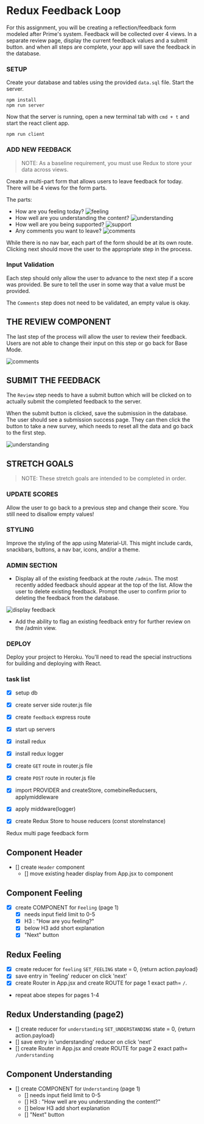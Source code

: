 # Redux Feedback Loop

For this assignment, you will be creating a reflection/feedback form modeled after Prime's system. Feedback will be collected over 4 views. In a separate review page, display the current feedback values and a submit button. and when all steps are complete, your app will save the feedback in the database. 

### SETUP

Create your database and tables using the provided `data.sql` file. Start the server.

```
npm install
npm run server
```

Now that the server is running, open a new terminal tab with `cmd + t` and start the react client app.

```
npm run client
```

### ADD NEW FEEDBACK

> NOTE: As a baseline requirement, you must use Redux to store your data across views.

Create a multi-part form that allows users to leave feedback for today. 
There will be 4 views for the form parts.

The parts:
- How are you feeling today?
![feeling](wireframes/feeling.png)
- How well are you understanding the content?
![understanding](wireframes/understanding.png)
- How well are you being supported?
![support](wireframes/supported.png)
- Any comments you want to leave?
![comments](wireframes/comments.png)

While there is no nav bar, each part of the form should be at its own route. Clicking next should move the user to the appropriate step in the process.

### Input Validation

Each step should only allow the user to advance to the next step if a score was provided. Be sure to tell the user in some way that a value must be provided.

The `Comments` step does not need to be validated, an empty value is okay.

## THE REVIEW COMPONENT

The last step of the process will allow the user to review their feedback. Users are not able to change their input on this step or go back for Base Mode. 

![comments](wireframes/review-active.png)

## SUBMIT THE FEEDBACK

The `Review` step needs to have a submit button which will be clicked on to actually submit the completed feedback to the server.

When the submit button is clicked, save the submission in the database. The user should see a submission success page. They can then click the button to take a new survey, which needs to reset all the data and go back to the first step.

![understanding](wireframes/page-five.png)


## STRETCH GOALS

> NOTE: These stretch goals are intended to be completed in order.

### UPDATE SCORES

Allow the user to go back to a previous step and change their score. You still need to disallow empty values!

### STYLING
Improve the styling of the app using Material-UI. This might include cards, snackbars, buttons, a nav bar, icons, and/or a theme. 

### ADMIN SECTION

- Display all of the existing feedback at the route `/admin`. The most recently added feedback should appear at the top of the list. Allow the user to delete existing feedback. Prompt the user to confirm prior to deleting the feedback from the database.

![display feedback](wireframes/admin.png)

- Add the ability to flag an existing feedback entry for further review on the /admin view.

### DEPLOY
Deploy your project to Heroku. You'll need to read the special instructions for building and deploying with React. 


### task list

- [x] setup db
- [x] create server side router.js file
- [x] create `feedback` express route
- [x] start up servers
- [x] install redux
- [x] install redux logger
- [x] create `GET` route in router.js file
- [x] create `POST` route in router.js file
- [x] import PROVIDER and createStore, comebineReducsers, applymiddleware
- [x] apply middware(logger)
- [x] create Redux Store to house reducers (const storeInstance)



Redux multi page feedback form
## Component Header 
- [] create `Header` component
    - [] move existing header display from App.jsx to component
## Component Feeling 
- [x] create COMPONENT for `Feeling`  (page 1)
    - [x] needs input field limit to 0-5
    - [x]  H3 : "How are you feeling?"
    - [x] below H3 add short explanation
    - [x] "Next" button 
## Redux Feeling 
- [x] create reducer for `feeling` 
    `SET_FEELING` state = 0, {return action.payload}
- [x] save entry in 'feeling' reducer on click 'next' 
- [x] create Router in App.jsx and create ROUTE for page 1 exact path= `/`.
- repeat aboe stepes for pages 1-4

## Redux Understanding (page2) 
- [] create reducer for `understanding` 
    `SET_UNDERSTANDING` state = 0, {return action.payload}
- [] save entry in 'understanding' reducer on click 'next' 
- [] create Router in App.jsx and create ROUTE for page 2 exact path= `/understanding`

## Component Understanding 
- [] create COMPONENT for `Understanding`  (page 1)
    - [] needs input field limit to 0-5
    - []  H3 : "How well are you understanding the content?"
    - [] below H3 add short explanation
    - [] "Next" button 
